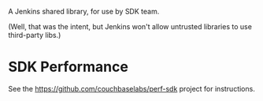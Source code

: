 A Jenkins shared library, for use by SDK team.

(Well, that was the intent, but Jenkins won't allow untrusted libraries to use third-party libs.)

# SDK Performance
See the https://github.com/couchbaselabs/perf-sdk project for instructions.